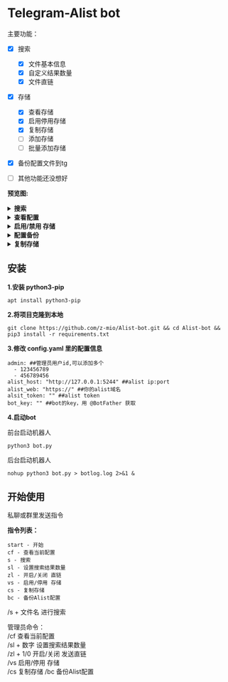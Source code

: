 # Telegram-Alist bot

主要功能：

- [x] 搜索
    - [x] 文件基本信息
    - [x] 自定义结果数量
    - [x] 文件直链
- [x] 存储
	- [x] 查看存储
    - [x] 启用停用存储
    - [x] 复制存储
    - [ ] 添加存储
    - [ ] 批量添加存储
- [x] 备份配置文件到tg
- [ ] 其他功能还没想好


**预览图:**

<details>
<summary><b>搜索</b></summary>

![搜索预览图](https://i.328888.xyz/2023/03/11/soMAw.gif)

</details>

<details>
<summary><b>查看配置</b></summary>

![查看配置](https://i.328888.xyz/2023/03/14/9ccqZ.png)

</details>

<details>
<summary><b>启用/禁用 存储</b></summary>

![管理存储](https://i.328888.xyz/2023/03/11/ssyA5.png)

</details>



<details>
<summary><b>配置备份</b></summary>

![配置备份](https://i.328888.xyz/2023/03/13/9V2FL.png)

</details>



<details>
<summary><b>复制存储</b></summary>

复制存储为负载均衡，存储排序会自动加1，自动添加存储备注  
`.balance` 后面的数字为当前时间，  
![复制存储](https://i.328888.xyz/2023/03/14/9cAMV.gif)![复制存储](https://i.328888.xyz/2023/03/14/9c08w.png)

</details>


## 安装

**1.安装 python3-pip**

```
apt install python3-pip
```


**2.将项目克隆到本地**
``` 
git clone https://github.com/z-mio/Alist-bot.git && cd Alist-bot && pip3 install -r requirements.txt
```

**3.修改 config.yaml 里的配置信息**

``` 
admin: ##管理员用户id,可以添加多个
  - 123456789
  - 456789456
alist_host: "http://127.0.0.1:5244" ##alist ip:port
alist_web: "https://" ##你的alist域名
alsit_token: "" ##alist token
bot_key: "" ##bot的key，用 @BotFather 获取
```

**4.启动bot**

前台启动机器人

``` 
python3 bot.py
```

后台启动机器人

``` 
nohup python3 bot.py > botlog.log 2>&1 &
```

## 开始使用

私聊或群里发送指令

**指令列表：**

```
start - 开始
cf - 查看当前配置
s - 搜索
sl - 设置搜索结果数量
zl - 开启/关闭 直链
vs - 启用/停用 存储
cs - 复制存储
bc - 备份Alist配置
```


/s + 文件名 进行搜索  

管理员命令：  
/cf 查看当前配置  
/sl + 数字 设置搜索结果数量  
/zl + 1/0 开启/关闭 发送直链  
/vs 启用/停用 存储  
/cs 复制存储
/bc 备份Alist配置  
